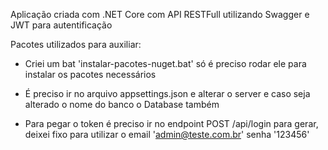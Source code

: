 Aplicação criada com .NET Core com API RESTFull utilizando Swagger e JWT para autentificação

Pacotes utilizados para auxiliar:
- Criei um bat 'instalar-pacotes-nuget.bat' só é preciso rodar ele para instalar os pacotes necessários

- É preciso ir no arquivo appsettings.json e alterar o server e caso seja alterado o nome do banco o Database também

- Para pegar o token é preciso ir no endpoint POST /api/login para gerar, deixei fixo para utilizar o email 'admin@teste.com.br' senha '123456'


